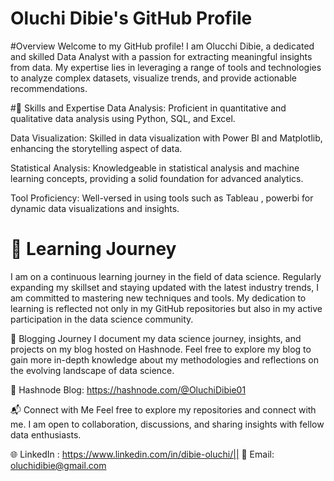 # Oluchi Dibie's GitHub Profile

#Overview
Welcome to my GitHub profile! I am Olucchi Dibie, a dedicated and skilled Data Analyst with a passion for extracting meaningful insights from data. My expertise lies in leveraging a range of tools and technologies to analyze complex datasets, visualize trends, and provide actionable recommendations.

#🔧 Skills and Expertise
Data Analysis: Proficient in quantitative and qualitative data analysis using Python, SQL, and Excel.

Data Visualization: Skilled in data visualization with Power BI and Matplotlib, enhancing the storytelling aspect of data.

Statistical Analysis: Knowledgeable in statistical analysis and machine learning concepts, providing a solid foundation for advanced analytics.


Tool Proficiency: Well-versed in using tools such as Tableau , powerbi for dynamic data visualizations and insights.
# 🚀 Learning Journey
I am on a continuous learning journey in the field of data science. Regularly expanding my skillset and staying updated with the latest industry trends, I am committed to mastering new techniques and tools. My dedication to learning is reflected not only in my GitHub repositories but also in my active participation in the data science community.

📝 Blogging Journey
I document my data science journey, insights, and projects on my blog hosted on Hashnode. Feel free to explore my blog to gain more in-depth knowledge about my methodologies and reflections on the evolving landscape of data science.

📘 Hashnode Blog: https://hashnode.com/@OluchiDibie01

📬 Connect with Me
Feel free to explore my repositories and connect with me. I am open to collaboration, discussions, and sharing insights with fellow data enthusiasts.

🌐 LinkedIn : https://www.linkedin.com/in/dibie-oluchi/|| 📧 Email: oluchidibie@gmail.com 
